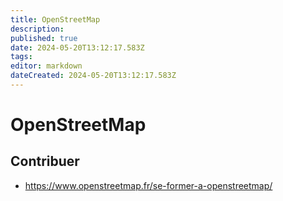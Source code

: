 ```yaml
---
title: OpenStreetMap
description: 
published: true
date: 2024-05-20T13:12:17.583Z
tags: 
editor: markdown
dateCreated: 2024-05-20T13:12:17.583Z
---
```


# OpenStreetMap

## Contribuer

- <https://www.openstreetmap.fr/se-former-a-openstreetmap/>
